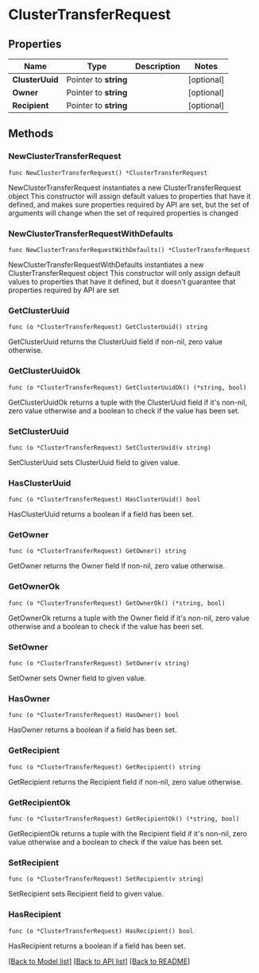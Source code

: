 # ClusterTransferRequest

## Properties

Name | Type | Description | Notes
------------ | ------------- | ------------- | -------------
**ClusterUuid** | Pointer to **string** |  | [optional] 
**Owner** | Pointer to **string** |  | [optional] 
**Recipient** | Pointer to **string** |  | [optional] 

## Methods

### NewClusterTransferRequest

`func NewClusterTransferRequest() *ClusterTransferRequest`

NewClusterTransferRequest instantiates a new ClusterTransferRequest object
This constructor will assign default values to properties that have it defined,
and makes sure properties required by API are set, but the set of arguments
will change when the set of required properties is changed

### NewClusterTransferRequestWithDefaults

`func NewClusterTransferRequestWithDefaults() *ClusterTransferRequest`

NewClusterTransferRequestWithDefaults instantiates a new ClusterTransferRequest object
This constructor will only assign default values to properties that have it defined,
but it doesn't guarantee that properties required by API are set

### GetClusterUuid

`func (o *ClusterTransferRequest) GetClusterUuid() string`

GetClusterUuid returns the ClusterUuid field if non-nil, zero value otherwise.

### GetClusterUuidOk

`func (o *ClusterTransferRequest) GetClusterUuidOk() (*string, bool)`

GetClusterUuidOk returns a tuple with the ClusterUuid field if it's non-nil, zero value otherwise
and a boolean to check if the value has been set.

### SetClusterUuid

`func (o *ClusterTransferRequest) SetClusterUuid(v string)`

SetClusterUuid sets ClusterUuid field to given value.

### HasClusterUuid

`func (o *ClusterTransferRequest) HasClusterUuid() bool`

HasClusterUuid returns a boolean if a field has been set.

### GetOwner

`func (o *ClusterTransferRequest) GetOwner() string`

GetOwner returns the Owner field if non-nil, zero value otherwise.

### GetOwnerOk

`func (o *ClusterTransferRequest) GetOwnerOk() (*string, bool)`

GetOwnerOk returns a tuple with the Owner field if it's non-nil, zero value otherwise
and a boolean to check if the value has been set.

### SetOwner

`func (o *ClusterTransferRequest) SetOwner(v string)`

SetOwner sets Owner field to given value.

### HasOwner

`func (o *ClusterTransferRequest) HasOwner() bool`

HasOwner returns a boolean if a field has been set.

### GetRecipient

`func (o *ClusterTransferRequest) GetRecipient() string`

GetRecipient returns the Recipient field if non-nil, zero value otherwise.

### GetRecipientOk

`func (o *ClusterTransferRequest) GetRecipientOk() (*string, bool)`

GetRecipientOk returns a tuple with the Recipient field if it's non-nil, zero value otherwise
and a boolean to check if the value has been set.

### SetRecipient

`func (o *ClusterTransferRequest) SetRecipient(v string)`

SetRecipient sets Recipient field to given value.

### HasRecipient

`func (o *ClusterTransferRequest) HasRecipient() bool`

HasRecipient returns a boolean if a field has been set.


[[Back to Model list]](../README.md#documentation-for-models) [[Back to API list]](../README.md#documentation-for-api-endpoints) [[Back to README]](../README.md)


